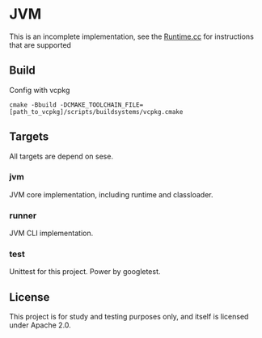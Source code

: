 # JVM

This is an incomplete implementation, 
see the [Runtime.cc](./src/jvm/Runtime.cc) for instructions that are supported

## Build

Config with vcpkg

```shell
cmake -Bbuild -DCMAKE_TOOLCHAIN_FILE=[path_to_vcpkg]/scripts/buildsystems/vcpkg.cmake
```

## Targets

All targets are depend on sese.

### jvm

JVM core implementation, including runtime and classloader.

### runner

JVM CLI implementation.

### test

Unittest for this project. Power by googletest.

## License

This project is for study and testing purposes only,
and itself is licensed under Apache 2.0.